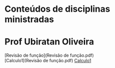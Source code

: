 # Conteúdos de disciplinas ministradas
# Prof Ubiratan Oliveira
[Revisão de função](Revisão de função.pdf)  
[Calculo1](Revisão de função.pdf)
[Calculo1](Calculo1.md)
